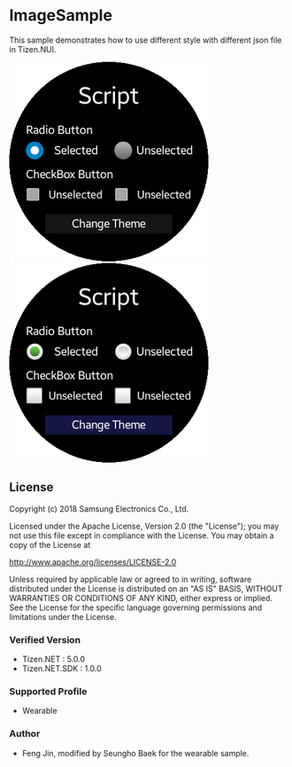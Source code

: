 # ImageSample
This sample demonstrates how to use different style with different json file in Tizen.NUI.

![DefaultTheme](./Screenshots/defaultTheme.png)
![CustomTheme](./Screenshots/customTheme.png)

## License
Copyright (c) 2018 Samsung Electronics Co., Ltd.

Licensed under the Apache License, Version 2.0 (the "License");
you may not use this file except in compliance with the License.
You may obtain a copy of the License at

http://www.apache.org/licenses/LICENSE-2.0

Unless required by applicable law or agreed to in writing, software
distributed under the License is distributed on an "AS IS" BASIS,
WITHOUT WARRANTIES OR CONDITIONS OF ANY KIND, either express or implied.
See the License for the specific language governing permissions and
limitations under the License.

### Verified Version
* Tizen.NET : 5.0.0
* Tizen.NET.SDK : 1.0.0


### Supported Profile
* Wearable

### Author
* Feng Jin, modified by Seungho Baek for the wearable sample.

